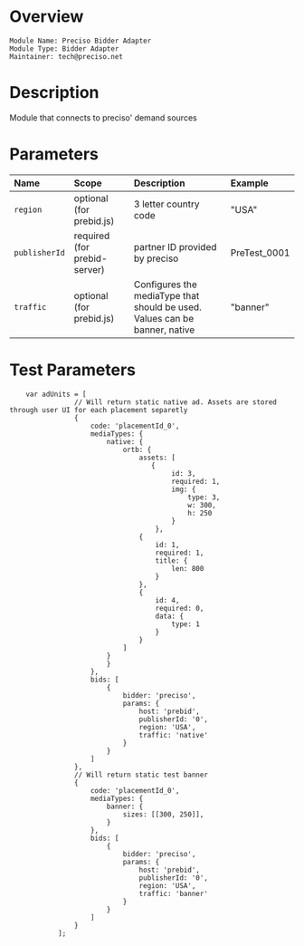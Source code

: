 # Overview

```
Module Name: Preciso Bidder Adapter
Module Type: Bidder Adapter
Maintainer: tech@preciso.net
```

# Description

Module that connects to preciso' demand sources

# Parameters

| Name          | Scope    | Description               | Example              |
| :------------ | :------- | :------------------------ | :------------------- |
| `region`      | optional (for prebid.js)     | 3 letter country code | "USA"  |
| `publisherId` | required (for prebid-server) |  partner ID provided by preciso | PreTest_0001 |
| `traffic`     | optional (for prebid.js)     | Configures the mediaType that should be used. Values can be banner, native | "banner" |

# Test Parameters
```
    var adUnits = [
                // Will return static native ad. Assets are stored through user UI for each placement separetly
                {
                    code: 'placementId_0',
                    mediaTypes: {
                        native: {
                            ortb: {
                                assets: [
                                   {
                                        id: 3,
                                        required: 1,
                                        img: {
                                            type: 3,
                                            w: 300,
                                            h: 250
                                        }
                                    },
                                {
                                    id: 1,
                                    required: 1,
                                    title: {
                                        len: 800
                                    }
                                },
                                {
                                    id: 4,
                                    required: 0,
                                    data: {
                                        type: 1
                                    }
                                }
                            ]
                        }
                        }
                    },
                    bids: [
                        {
                            bidder: 'preciso',
                            params: {
                                host: 'prebid',
                                publisherId: '0',
                                region: 'USA',
                                traffic: 'native'
                            }
                        }
                    ]
                },
                // Will return static test banner
                {
                    code: 'placementId_0',
                    mediaTypes: {
                        banner: {
                            sizes: [[300, 250]],
                        }
                    },
                    bids: [
                        {
                            bidder: 'preciso',
                            params: {
                                host: 'prebid',
                                publisherId: '0',
                                region: 'USA',
                                traffic: 'banner'
                            }
                        }
                    ]
                }
            ];
```